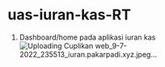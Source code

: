 # uas-iuran-kas-RT

1. Dashboard/home pada aplikasi iuran kas
![Uploading Cuplikan web_9-7-2022_235513_iuran.pakarpadi.xyz.jpeg…]()
